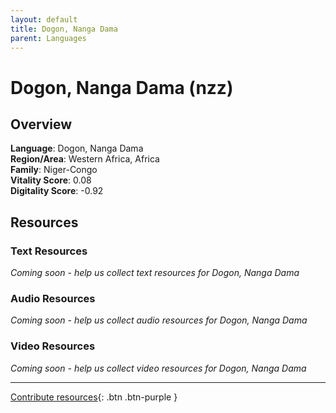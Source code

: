 ```yaml
---
layout: default
title: Dogon, Nanga Dama
parent: Languages
---
```


# Dogon, Nanga Dama (nzz)

## Overview

**Language**: Dogon, Nanga Dama  
**Region/Area**: Western Africa, Africa  
**Family**: Niger-Congo  
**Vitality Score**: 0.08  
**Digitality Score**: -0.92  

## Resources

### Text Resources
*Coming soon - help us collect text resources for Dogon, Nanga Dama*

### Audio Resources
*Coming soon - help us collect audio resources for Dogon, Nanga Dama*

### Video Resources
*Coming soon - help us collect video resources for Dogon, Nanga Dama*

---

[Contribute resources](https://fairtrain.github.io/){: .btn .btn-purple }
